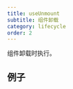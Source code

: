```yaml
---
title: useUnmount
subtitle: 组件卸载
category: lifecycle
order: 2
---
```


组件卸载时执行。


## 例子

<!-- ud-demo("基本用法", "最基本的用法", "demos/basic.tsx") -->